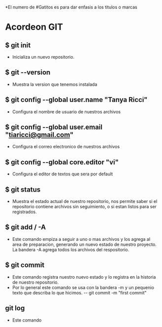 *El numero de #Gatitos es para dar enfasis a los titulos o marcas

# Acordeon GIT

## $ git init
- Inicializa un nuevo repositorio.

## $ git --version
- Muestra la version que tenemos instalada

## $ git config --global user.name "Tanya Ricci"
- Configura el nombre de usuario de nuestros archivos

## $ git config --global user.email "tiaricci@gmail.com"
- Configura el correo electronico de nuestros archivos

## $ git config --global core.editor "vi"
- Configura el editor de textos que sera por default

## $ git status
- Muestra el estado actual de nuestro repositorio, nos permite saber si el repositorio contiene archivos sin seguimiento, o si estan listos para ser registrados.

## $ git add <archivo> / -A
- Este comando empiza a seguir a uno o mas archivos y los agrega al area de preparacion, generando un nuevo estado de nuestro proyecto.
La bandera -A agrega todos los archivos del respositorio.

## $ git commit
- Este comando registra nuestro nuevo estado y lo registra en la historia de nuestro repositorio.
- Por lo general este comando se usa con la bandera -m y un pequenio texto que describa lo que hicimos.
-- git commit -m "first commit"

## git log
- Este comando 

